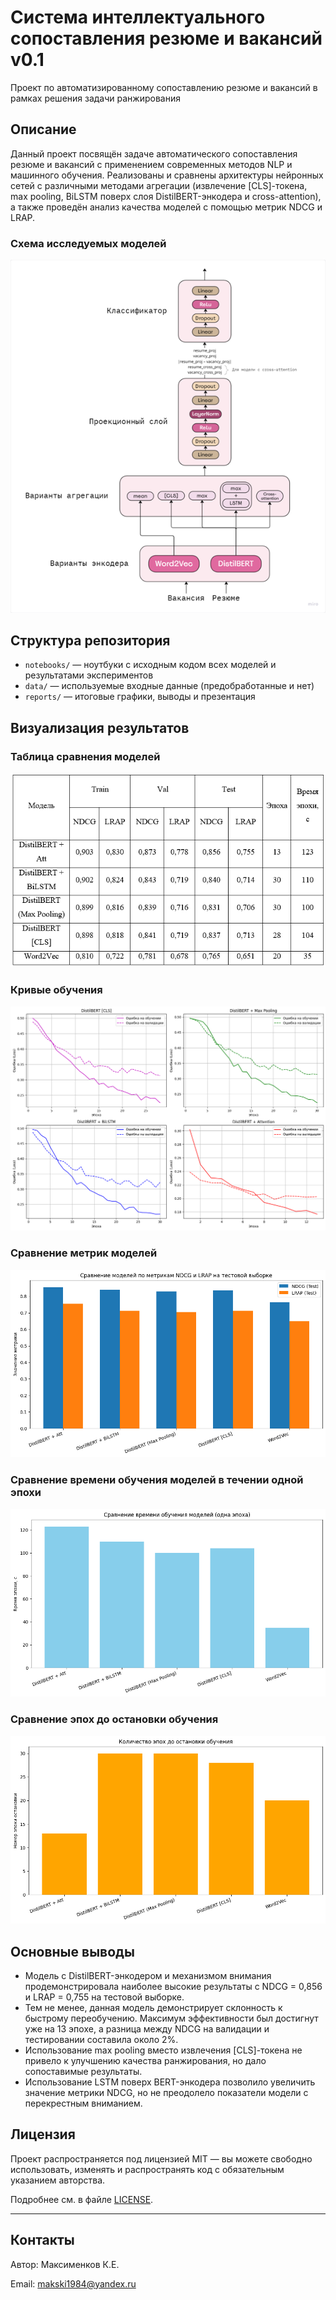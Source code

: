 # Система интеллектуального сопоставления резюме и вакансий v0.1
Проект по автоматизированному сопоставлению резюме и вакансий в рамках решения задачи ранжирования

## Описание
Данный проект посвящён задаче автоматического сопоставления резюме и вакансий с применением современных методов NLP и машинного обучения. Реализованы и сравнены архитектуры нейронных сетей с различными методами агрегации (извлечение [CLS]-токена, max pooling, BiLSTM поверх слоя DistilBERT-энкодера и cross-attention), а также проведён анализ качества моделей с помощью метрик NDCG и LRAP.

### Схема исследуемых моделей
![Схема моделей](reports/models.png)

## Структура репозитория
- `notebooks/` — ноутбуки с исходным кодом всех моделей и результатами экспериментов
- `data/` — используемые входные данные (предобработанные и нет)
- `reports/` — итоговые графики, выводы и презентация

## Визуализация результатов
### Таблица сравнения моделей
![Таблица сравнения](reports/results.png)

### Кривые обучения
![График обучения](reports/loss_curve.png)

### Сравнение метрик моделей
![Сравнение моделей](reports/metrics_comparison.png)

### Сравнение времени обучения моделей в течении одной эпохи
![Сравнение времени](reports/time_comparison.png)

### Сравнение эпох до остановки обучения
![Сравнение по эпохам](reports/epoch_comparison.png)


## Основные выводы

- Модель с DistilBERT-энкодером и механизмом внимания продемонстрировала наиболее высокие результаты с NDCG = 0,856 и LRAP = 0,755 на тестовой выборке.
- Тем не менее, данная модель демонстрирует склонность к быстрому переобучению. Максимум эффективности был достигнут уже на 13 эпохе, а разница между NDCG на валидации и тестировании составила около 2%.
- Использование max pooling вместо извлечения [CLS]-токена не привело к улучшению качества ранжирования, но дало сопоставимые результаты.
- Использование LSTM поверх BERT-энкодера позволило увеличить значение метрики NDCG, но не преодолело показатели модели с перекрестным вниманием.

## Лицензия

Проект распространяется под лицензией MIT — вы можете свободно использовать, изменять и распространять код с обязательным указанием авторства.

Подробнее см. в файле [LICENSE](LICENSE).

---

## Контакты

Автор: Максименков К.Е. 

Email: makski1984@yandex.ru
